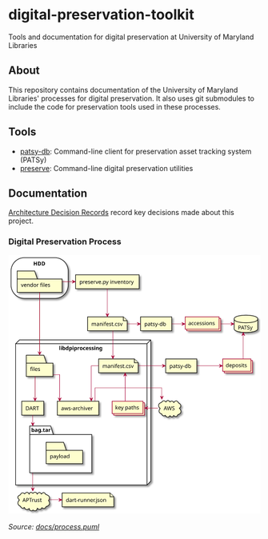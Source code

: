 # digital-preservation-toolkit

Tools and documentation for digital preservation at University of
Maryland Libraries

## About

This repository contains documentation of the University of Maryland
Libraries' processes for digital preservation. It also uses git submodules
to include the code for preservation tools used in these processes.

## Tools

* [patsy-db]: Command-line client for preservation asset tracking system (PATSy)
* [preserve]: Command-line digital preservation utilities

## Documentation

[Architecture Decision Records](docs/adr/) record key decisions made about
this project.

### Digital Preservation Process

![process](docs/process.svg)

*Source: [docs/process.puml](docs/process.puml)*

[patsy-db]: https://github.com/umd-lib/patsy-db
[preserve]: https://github.com/umd-lib/preserve
